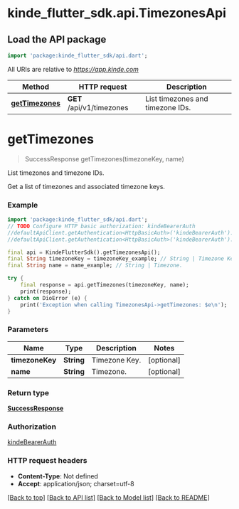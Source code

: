 # kinde_flutter_sdk.api.TimezonesApi

## Load the API package
```dart
import 'package:kinde_flutter_sdk/api.dart';
```

All URIs are relative to *https://app.kinde.com*

Method | HTTP request | Description
------------- | ------------- | -------------
[**getTimezones**](TimezonesApi.md#gettimezones) | **GET** /api/v1/timezones | List timezones and timezone IDs.


# **getTimezones**
> SuccessResponse getTimezones(timezoneKey, name)

List timezones and timezone IDs.

Get a list of timezones and associated timezone keys.

### Example
```dart
import 'package:kinde_flutter_sdk/api.dart';
// TODO Configure HTTP basic authorization: kindeBearerAuth
//defaultApiClient.getAuthentication<HttpBasicAuth>('kindeBearerAuth').username = 'YOUR_USERNAME'
//defaultApiClient.getAuthentication<HttpBasicAuth>('kindeBearerAuth').password = 'YOUR_PASSWORD';

final api = KindeFlutterSdk().getTimezonesApi();
final String timezoneKey = timezoneKey_example; // String | Timezone Key.
final String name = name_example; // String | Timezone.

try {
    final response = api.getTimezones(timezoneKey, name);
    print(response);
} catch on DioError (e) {
    print('Exception when calling TimezonesApi->getTimezones: $e\n');
}
```

### Parameters

Name | Type | Description  | Notes
------------- | ------------- | ------------- | -------------
 **timezoneKey** | **String**| Timezone Key. | [optional] 
 **name** | **String**| Timezone. | [optional] 

### Return type

[**SuccessResponse**](SuccessResponse.md)

### Authorization

[kindeBearerAuth](../README.md#kindeBearerAuth)

### HTTP request headers

 - **Content-Type**: Not defined
 - **Accept**: application/json; charset=utf-8

[[Back to top]](#) [[Back to API list]](../README.md#documentation-for-api-endpoints) [[Back to Model list]](../README.md#documentation-for-models) [[Back to README]](../README.md)

